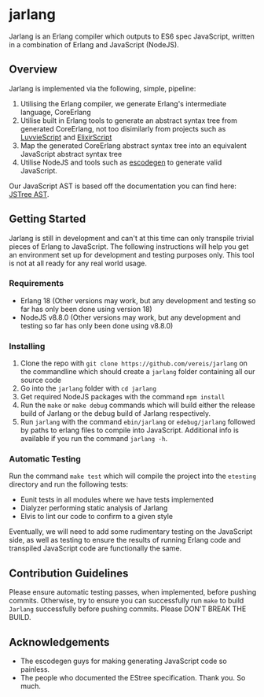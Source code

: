# jarlang
Jarlang is an Erlang compiler which outputs to ES6 spec JavaScript, written in a combination of Erlang and JavaScript (NodeJS).

## Overview
Jarlang is implemented via the following, simple, pipeline:
1) Utilising the Erlang compiler, we generate Erlang's intermediate language, CoreErlang
2) Utilise built in Erlang tools to generate an abstract syntax tree from generated CoreErlang, not too disimilarly from projects such as [LuvvieScript](https://github.com/hypernumbers/LuvvieScript) and [ElixirScript](https://github.com/elixirscript/elixirscript)
3) Map the generated CoreErlang abstract syntax tree into an equivalent JavaScript abstract syntax tree
4) Utilise NodeJS and tools such as [escodegen](https://github.com/estools/escodegen) to generate valid JavaScript.

Our JavaScript AST is based off the documentation you can find here: [JSTree AST](https://developer.mozilla.org/en-US/docs/Mozilla/Projects/SpiderMonkey/Parser_API).

## Getting Started
Jarlang is still in development and can't at this time can only transpile trivial pieces of Erlang to JavaScript. The following instructions will help you get an environment set up for development and testing purposes only. This tool is not at all ready for any real world usage.

### Requirements
- Erlang 18 (Other versions may work, but any development and testing so far has only been done using version 18)
- NodeJS v8.8.0 (Other versions may work, but any development and testing so far has only been done using v8.8.0)

### Installing
1) Clone the repo with ```git clone https://github.com/vereis/jarlang``` on the commandline which should create a ```jarlang``` folder containing all our source code
2) Go into the ```jarlang``` folder with ```cd jarlang```
3) Get required NodeJS packages with the command ```npm install```
4) Run the ```make``` or ```make debug``` commands which will build either the release build of Jarlang or the debug build of Jarlang respectively. 
5) Run ```jarlang``` with the command ```ebin/jarlang``` or ```edebug/jarlang``` followed by paths to erlang files to compile into JavaScript. Additional info is available if you run the command ```jarlang -h```.

### Automatic Testing
Run the command ```make test``` which will compile the project into the ```etesting``` directory and run the following tests:
- Eunit tests in all modules where we have tests implemented
- Dialyzer performing static analysis of Jarlang
- Elvis to lint our code to confirm to a given style

Eventually, we will need to add some rudimentary testing on the JavaScript side, as well as testing to ensure the results of running Erlang code and transpiled JavaScript code are functionally the same.

## Contribution Guidelines
Please ensure automatic testing passes, when implemented, before pushing commits. Otherwise, try to ensure you can successfully run ```make``` to build ```Jarlang``` successfully before pushing commits. Please DON'T BREAK THE BUILD.

## Acknowledgements
- The escodegen guys for making generating JavaScript code so painless.
- The people who documented the EStree specification. Thank you. So much.
